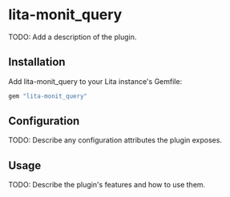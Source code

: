 # lita-monit_query

TODO: Add a description of the plugin.

## Installation

Add lita-monit_query to your Lita instance's Gemfile:

``` ruby
gem "lita-monit_query"
```

## Configuration

TODO: Describe any configuration attributes the plugin exposes.

## Usage

TODO: Describe the plugin's features and how to use them.
